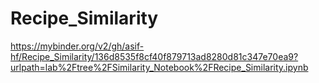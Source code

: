 # Recipe_Similarity

https://mybinder.org/v2/gh/asif-hf/Recipe_Similarity/136d8535f8cf40f879713ad8280d81c347e70ea9?urlpath=lab%2Ftree%2FSimilarity_Notebook%2FRecipe_Similarity.ipynb
